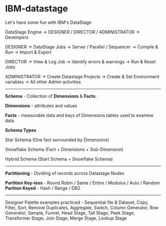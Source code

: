 # IBM-datastage
Let's have some fun with IBM's DataStage

DataStage Engine -> DESIGNER / DIRECTOR / ADMINISTRATOR -> Developers

DESIGNER -> DataStage Jobs -> Server / Parallel / Sequencer -> Compile & Run -> Import & Export

DIRECTOR -> View & Log Job -> Identify errors & warnings -> Run & Reset Jobs

ADMINISTRATOR -> Create Datastage Projects -> Create & Set Environment variables -> All other Admin activities

_______________________

**Schema** - Collection of **Dimensions** & **Facts**.  

**Dimensions** - attributes and values

**Facts** - measurable data and keys of Dimensions tables used to examine data

**Schema Types**

Star Schema (One fact surrounded by Dimensions) 

Snowflake Schema (Fact + Dimensions + Sub-Dimension)

Hybrid Schema (Start Schema + Snowflake Schema) 

_______________________

**Partitioning** - Dividing of records across Datastage Nodes

**Partition Key-less** - Round Robin / Same / Entire / Modulus / Auto / Random
**Parition Keyed** - Hash / Range / DB2
_______________________

Designer Palette examples practiced - Sequential file & Dataset, Copy, Filter, Sort, Remove Duplicates, Aggregate, Switch, Column Generator, Row Generator, Sample, Funnel, Head Stage, Tall Stage, Peek Stage, Transformer Stage, Join Stage, Merge Stage, Lookup Stage

